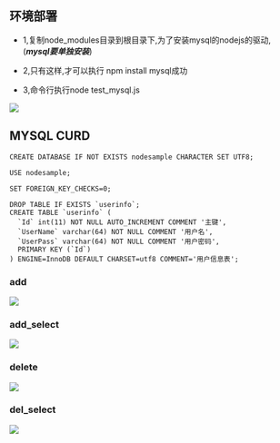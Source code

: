 ## 环境部署

- 1,复制node_modules目录到根目录下,为了安装mysql的nodejs的驱动,(***mysql要单独安装***)

- 2,只有这样,才可以执行 npm install mysql成功

- 3,命令行执行node test_mysql.js


![](https://github.com/zxx1988328/nodejs-mysql/blob/master/img/mysql_test.png)


## MYSQL CURD

	CREATE DATABASE IF NOT EXISTS nodesample CHARACTER SET UTF8;
	
	USE nodesample;
	
	SET FOREIGN_KEY_CHECKS=0;
	
	DROP TABLE IF EXISTS `userinfo`;
	CREATE TABLE `userinfo` (
	  `Id` int(11) NOT NULL AUTO_INCREMENT COMMENT '主键',
	  `UserName` varchar(64) NOT NULL COMMENT '用户名',
	  `UserPass` varchar(64) NOT NULL COMMENT '用户密码',
	  PRIMARY KEY (`Id`)
	) ENGINE=InnoDB DEFAULT CHARSET=utf8 COMMENT='用户信息表';


### add

![](https://github.com/zxx1988328/nodejs-mysql/blob/master/img/curd_result.png)

### add_select

![](https://github.com/zxx1988328/nodejs-mysql/blob/master/img/database.png)


### delete

![](https://github.com/zxx1988328/nodejs-mysql/blob/master/img/delete_data.png)

### del_select

![](https://github.com/zxx1988328/nodejs-mysql/blob/master/img/del_select.png)
